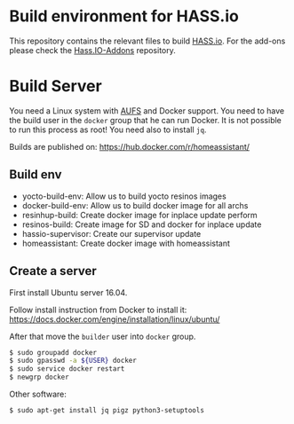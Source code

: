# Build environment for HASS.io

This repository contains the relevant files to build [HASS.io](https://github.com/home-assistant/hassio). For the add-ons please check the [Hass.IO-Addons](https://github.com/home-assistant/hassio-addons) repository.

# Build Server

You need a Linux system with [AUFS](https://docs.docker.com/engine/userguide/storagedriver/aufs-driver/) and Docker support. You need to have the build user in the `docker` group that he can run Docker. It is not possible to run this process as root! You need also to install `jq`.

Builds are published on: https://hub.docker.com/r/homeassistant/

## Build env

- yocto-build-env: Allow us to build yocto resinos images
- docker-build-env: Allow us to build docker image for all archs
- resinhup-build: Create docker image for inplace update perform
- resinos-build: Create image for SD and docker for inplace update
- hassio-supervisor: Create our supervisor update
- homeassistant: Create docker image with homeassistant


## Create a server

First install Ubuntu server 16.04.

Follow install instruction from Docker to install it:
https://docs.docker.com/engine/installation/linux/ubuntu/

After that move the `builder` user into `docker` group.

```bash
$ sudo groupadd docker
$ sudo gpasswd -a ${USER} docker
$ sudo service docker restart
$ newgrp docker
```

Other software:

```bash
$ sudo apt-get install jq pigz python3-setuptools
```
